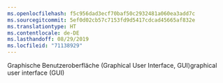 ```yaml
---
ms.openlocfilehash: f5c956dad3ecf70baf50c2932481a060ea3add7c
ms.sourcegitcommit: 5ef0d02cb57c7153fd9d5417cdcad45665af832e
ms.translationtype: HT
ms.contentlocale: de-DE
ms.lasthandoff: 08/29/2019
ms.locfileid: "71138929"
---
```

<span data-ttu-id="57dc5-101">Graphische Benutzeroberfläche (Graphical User Interface, GUI)</span><span class="sxs-lookup"><span data-stu-id="57dc5-101">graphical user interface (GUI)</span></span>